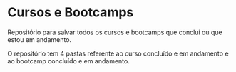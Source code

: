 # Cursos e Bootcamps
Repositório para salvar todos os cursos e bootcamps que conclui ou que estou em andamento.

O repositório tem 4 pastas referente ao curso concluído e em andamento e ao bootcamp concluído e em andamento.
